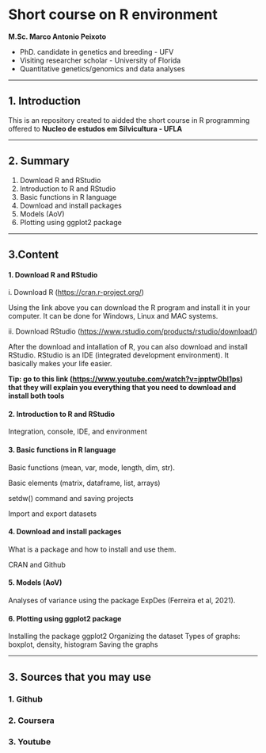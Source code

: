 # Short course on R environment

**M.Sc. Marco Antonio Peixoto**
- PhD. candidate in genetics and breeding - UFV
- Visiting researcher scholar - University of Florida  
- Quantitative genetics/genomics and data analyses

---
## 1. Introduction

This is an repository created to aidded the short course in R programming offered to **Nucleo de estudos em Silvicultura - UFLA**

---
## 2. Summary

1. Download R and RStudio
2. Introduction to R and RStudio
3. Basic functions in R language 
4. Download and install packages
5. Models (AoV)
6. Plotting using ggplot2 package

---
## 3.Content

#### 1. Download R and RStudio

i. Download R (https://cran.r-project.org/) 

Using the link above you can download the R program and install it in your computer. It can be done for Windows, Linux and MAC systems.

ii. Download RStudio (https://www.rstudio.com/products/rstudio/download/)

After the download and intallation of R, you can also download and install RStudio. RStudio is an IDE (integrated development environment). It basically makes your life easier.

**Tip: go to this link (https://www.youtube.com/watch?v=jpptwObI1ps) that they will explain you everything that you need to download and install both tools**

#### 2. Introduction to R and RStudio

Integration, console, IDE, and environment

#### 3. Basic functions in R language 

Basic functions (mean, var, mode, length, dim, str).

Basic elements (matrix, dataframe, list, arrays)

setdw() command and saving projects

Import and export datasets

#### 4. Download and install packages

What is a package and how to install and use them.

CRAN and Github

#### 5. Models (AoV)

Analyses of variance using the package ExpDes (Ferreira et al, 2021).

#### 6. Plotting using **ggplot2** package

Installing the package ggplot2
Organizing the dataset
Types of graphs: boxplot, density, histogram
Saving the graphs

---
## 3. Sources that you may use

### 1. Github

### 2. Coursera

### 3. Youtube
